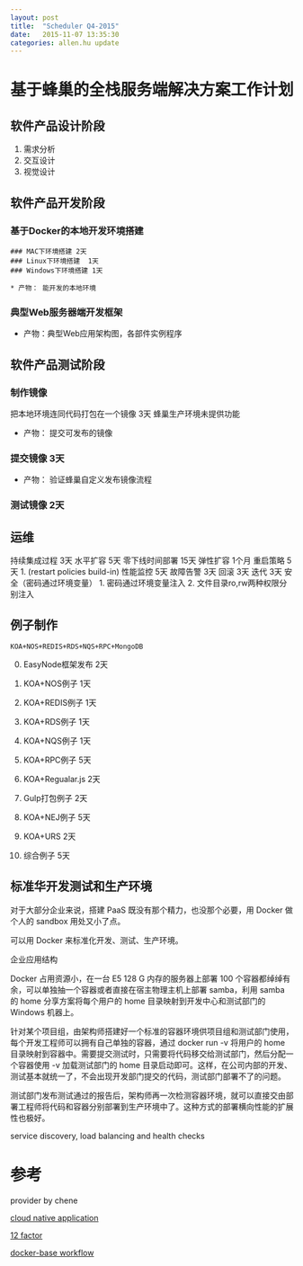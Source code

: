 ```yaml
---
layout: post
title:  "Scheduler Q4-2015"
date:   2015-11-07 13:35:30
categories: allen.hu update
---
```



# 基于蜂巢的全栈服务端解决方案工作计划

## 软件产品设计阶段
   1. 需求分析
   2. 交互设计
   3. 视觉设计

## 软件产品开发阶段


### 基于Docker的本地开发环境搭建

	### MAC下环境搭建 2天
	### Linux下环境搭建  1天
	### Windows下环境搭建 1天

	* 产物： 能开发的本地环境


### 典型Web服务器端开发框架

   * 产物：典型Web应用架构图，各部件实例程序

## 软件产品测试阶段

### 制作镜像

   把本地环境连同代码打包在一个镜像 3天
   蜂巢生产环境未提供功能

   * 产物： 提交可发布的镜像

### 提交镜像  3天

   * 产物： 验证蜂巢自定义发布镜像流程

### 测试镜像   2天



## 运维
   持续集成过程  3天
   水平扩容       5天
   零下线时间部署  15天
   弹性扩容       1个月
   重启策略       5天
   		1. (restart policies build-in)
   性能监控       5天
   故障告警       3天
   回滚          3天
   迭代          3天
   安全（密码通过环境变量）
      1. 密码通过环境变量注入
      2. 文件目录ro,rw两种权限分别注入


## 例子制作

	KOA+NOS+REDIS+RDS+NQS+RPC+MongoDB

   0.  EasyNode框架发布 2天

   1.  KOA+NOS例子 1天

   2.  KOA+REDIS例子 1天

   3.  KOA+RDS例子  1天

   4.  KOA+NQS例子 1天

   5.  KOA+RPC例子 5天

   6.  KOA+Regualar.js 2天

   7.  Gulp打包例子  2天

   8.  KOA+NEJ例子  5天

   9.  KOA+URS   2天

   10. 综合例子    5天

## 标准华开发测试和生产环境
[](http://dockerpool.com/static/books/docker_practice/cases/environment.html)
对于大部分企业来说，搭建 PaaS 既没有那个精力，也没那个必要，用 Docker 做个人的 sandbox 用处又小了点。

可以用 Docker 来标准化开发、测试、生产环境。

企业应用结构

Docker 占用资源小，在一台 E5 128 G 内存的服务器上部署 100 个容器都绰绰有余，可以单独抽一个容器或者直接在宿主物理主机上部署 samba，利用 samba 的 home 分享方案将每个用户的 home 目录映射到开发中心和测试部门的 Windows 机器上。

针对某个项目组，由架构师搭建好一个标准的容器环境供项目组和测试部门使用，每个开发工程师可以拥有自己单独的容器，通过 docker run -v 将用户的 home 目录映射到容器中。需要提交测试时，只需要将代码移交给测试部门，然后分配一个容器使用 -v 加载测试部门的 home 目录启动即可。这样，在公司内部的开发、测试基本就统一了，不会出现开发部门提交的代码，测试部门部署不了的问题。

测试部门发布测试通过的报告后，架构师再一次检测容器环境，就可以直接交由部署工程师将代码和容器分别部署到生产环境中了。这种方式的部署横向性能的扩展性也极好。


service discovery, load balancing and health checks

# 参考
provider by chene

[cloud native application](http://it20.info/2014/12/cloud-native-applications-for-dummies/)

[12 factor](http://12factor.net/zh_cn/)

[docker-base workflow](http://www.luiselizondo.net/a-production-ready-docker-workflow/)








